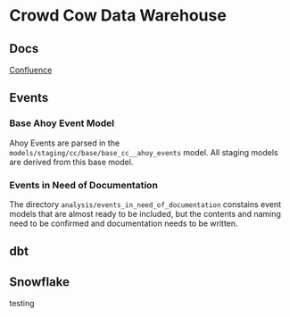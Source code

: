 # Crowd Cow Data Warehouse

## Docs

[Confluence](https://crowdcow.atlassian.net/wiki/spaces/ED/pages/280494081/Analytics)

## Events

### Base Ahoy Event Model

Ahoy Events are parsed in the `models/staging/cc/base/base_cc__ahoy_events` model. All staging models are derived from this base model.

### Events in Need of Documentation

The directory `analysis/events_in_need_of_documentation` constains event models that are almost ready to be included, but the contents and naming need to be confirmed and documentation needs to be written.

## dbt

## Snowflake

testing
